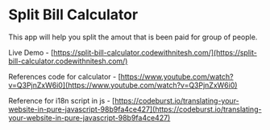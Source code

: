 # Split Bill Calculator

This app will help you split the amout that is been paid for group of people.

Live Demo - [https://split-bill-calculator.codewithnitesh.com/](https://split-bill-calculator.codewithnitesh.com/)

References code for calculator - [https://www.youtube.com/watch?v=Q3PjnZxW6i0](https://www.youtube.com/watch?v=Q3PjnZxW6i0)

Reference for i18n script in js - [https://codeburst.io/translating-your-website-in-pure-javascript-98b9fa4ce427](https://codeburst.io/translating-your-website-in-pure-javascript-98b9fa4ce427)

